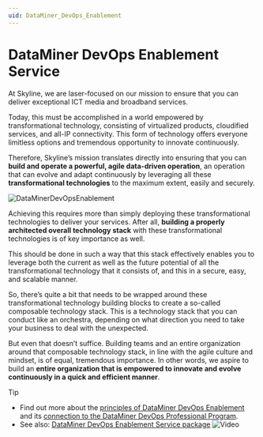 ```yaml
---
uid: DataMiner_DevOps_Enablement
---
```


# DataMiner DevOps Enablement Service

At Skyline, we are laser-focused on our mission to ensure that you can deliver exceptional ICT media and broadband services.

Today, this must be accomplished in a world empowered by transformational technology, consisting of virtualized products, cloudified services, and all-IP connectivity. This form of technology offers everyone limitless options and tremendous opportunity to innovate continuously.

Therefore, Skyline’s mission translates directly into ensuring that you can **build and operate a powerful, agile data-driven operation**, an operation that can evolve and adapt continuously by leveraging all these **transformational technologies** to the maximum extent, easily and securely.

![DataMinerDevOpsEnablement](~/user-guide/images/DataMinerDevOpsEnablement.png)

Achieving this requires more than simply deploying these transformational technologies to deliver your services. After all, **building a properly architected overall technology stack** with these transformational technologies is of key importance as well.

This should be done in such a way that this stack effectively enables you to leverage both the current as well as the future potential of all the transformational technology that it consists of, and this in a secure, easy, and scalable manner.

So, there’s quite a bit that needs to be wrapped around these transformational technology building blocks to create a so-called composable technology stack. This is a technology stack that you can conduct like an orchestra, depending on what direction you need to take your business to deal with the unexpected.

But even that doesn’t suffice. Building teams and an entire organization around that composable technology stack, in line with the agile culture and mindset, is of equal, tremendous importance. In other words, we aspire to build an **entire organization that is empowered to innovate and evolve continuously in a quick and efficient manner**.

> [!TIP]
>
> - Find out more about the [principles of DataMiner DevOps Enablement](xref:What_is_DataMiner_DevOps_Enablement) and its [connection to the DataMiner DevOps Professional Program](xref:DevOps_Enablement_and_the_DevOps_Professional_program).
> - See also: [DataMiner DevOps Enablement Service package](https://www.youtube.com/watch?v=Dv-T-Tv1SaE) ![Video](~/user-guide/images/video_Duo.png)

